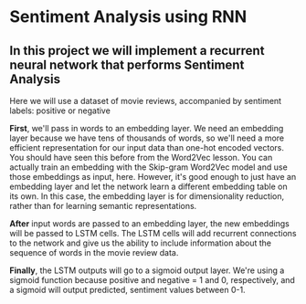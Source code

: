 # Sentiment Analysis using RNN

## In this project we will implement a recurrent neural network that performs Sentiment Analysis

Here we will use a dataset of movie reviews, accompanied by sentiment labels: positive or negative

**First**, we'll pass in words to an embedding layer. We need an embedding layer because we have tens of thousands of words, so we'll need a more efficient representation for our input data than one-hot encoded vectors. You should have seen this before from the Word2Vec lesson. You can actually train an embedding with the Skip-gram Word2Vec model and use those embeddings as input, here. However, it's good enough to just have an embedding layer and let the network learn a different embedding table on its own. In this case, the embedding layer is for dimensionality reduction, rather than for learning semantic representations.

**After** input words are passed to an embedding layer, the new embeddings will be passed to LSTM cells. The LSTM cells will add recurrent connections to the network and give us the ability to include information about the sequence of words in the movie review data.

**Finally**, the LSTM outputs will go to a sigmoid output layer. We're using a sigmoid function because positive and negative = 1 and 0, respectively, and a sigmoid will output predicted, sentiment values between 0-1.
